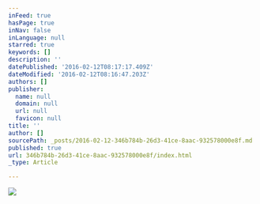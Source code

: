 ```yaml
---
inFeed: true
hasPage: true
inNav: false
inLanguage: null
starred: true
keywords: []
description: ''
datePublished: '2016-02-12T08:17:17.409Z'
dateModified: '2016-02-12T08:16:47.203Z'
authors: []
publisher:
  name: null
  domain: null
  url: null
  favicon: null
title: ''
author: []
sourcePath: _posts/2016-02-12-346b784b-26d3-41ce-8aac-932578000e8f.md
published: true
url: 346b784b-26d3-41ce-8aac-932578000e8f/index.html
_type: Article

---
```

![](https://the-grid-user-content.s3-us-west-2.amazonaws.com/97fca2d1-f9bb-443c-86ce-1b5912ad9084.jpg)
